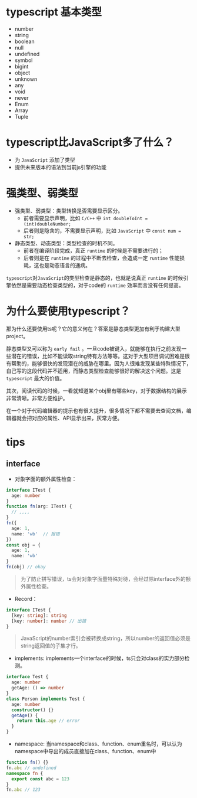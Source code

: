 # typescript 基本类型
- number
- string
- boolean
- null
- undefined
- symbol
- bigint
- object
- unknown
- any
- void
- never
- Enum
- Array
- Tuple


# typescript比JavaScript多了什么？
+ 为 `JavaScript` 添加了类型
+ 提供未来版本的语法到当前js引擎的功能

# 强类型、弱类型
+ 强类型、弱类型：类型转换是否需要显示区分。
  + 前者需要显示声明，比如 `C/C++` 中 `int doubleToInt = (int)doubleNumber;` 
  + 后者则是隐含的，不需要显示声明，比如 `JavaScript` 中 `const num = str;`
+ 静态类型、动态类型：类型检查的时机不同。
  + 前者在编译阶段完成，真正 `runtime` 的时候是不需要进行的；
  + 后者则是在 `runtime` 的过程中不断去检查，会造成一定 `runtime` 性能损耗，这也是动态语言的通病。

`typescript`对`JavaScript`的类型检查是静态的，也就是说真正 `runtime` 的时候引擎依然是需要动态检查类型的，对于code的 `runtime` 效率而言没有任何提高。


# 为什么要使用typescript？
那为什么还要使用ts呢？它的意义何在？答案是静态类型更加有利于构建大型project。

静态类型又可以称为 `early fail` 。一旦code被键入，就能够在执行之前发现一些潜在的错误，比如不能读取string特有方法等等。这对于大型项目调试困难是很有帮助的，能够很快的发现潜在的威胁在哪里。因为人很难发现某些特殊情况下，自己写的这段代码并不适用，而静态类型检查能够很好的解决这个问题。这是 `typescript` 最大的价值。

其次，阅读代码的时候，一看就知道某个obj里有哪些key，对于数据结构的展示非常清晰。非常方便维护。

在一个对于代码编辑器的提示也有很大提升，很多情况下都不需要去查阅文档，编辑器就会把对应的属性、API显示出来，灰常方便。

# tips
## interface
+ 对象字面的额外属性检查：
```ts
interface ITest {
  age: number
}
function fn(arg: ITest) {
  // ,,,,
}
fn({
  age: 1,
  name: 'wb'  // 报错
})
const obj = {
  age: 1,
  name: 'wb'
}
fn(obj) // okay
```
> 为了防止拼写错误，ts会对对象字面量特殊对待，会经过除interface外的额外属性检查。

+ Record：
```ts
interface ITest {
  [key: string]: string
  [key: number]: number // 出错
}
```
> JavaScript的number索引会被转换成string，所以number的返回值必须是string返回值的子集才行。

+ implements: implements一个interface的时候，ts只会对class的实力部分检测。
```ts
interface Test {
  age: number
  getAge: () => number
}
class Person implements Test {
  age: number
  constructor() {}
  getAge() {
    return this.age // error
  }
}
```
+ namespace:
当namespace和class、function、enum重名时，可以认为namespace中导出的成员直接加在class、function、enum中
```ts
function fn() {}
fn.abc // undefined
namespace fn {
  export const abc = 123
}
fn.abc // 123
```